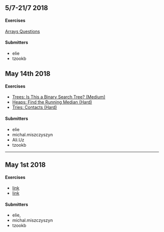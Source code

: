 ##  5/7-21/7 2018

#### Exercises
[Arrays Questions](https://www.hackerrank.com/interview/interview-preparation-kit/arrays/challenges)

#### Submitters
- elie
- tzookb

## May 14th 2018

#### Exercises

- [Trees: Is This a Binary Search Tree? (Medium)](https://www.hackerrank.com/challenges/ctci-is-binary-search-tree/problem)
- [Heaps: Find the Running Median (Hard)](https://www.hackerrank.com/challenges/ctci-find-the-running-median/problem)
- [Tries: Contacts (Hard)](https://www.hackerrank.com/challenges/ctci-contacts/problem)

#### Submitters
- elie
- michal.miszczyszyn
- Ali.Uz
- tzookb

----

## May 1st 2018

#### Exercises
- [link](https://www.hackerrank.com/challenges/candies/problem)
- [link](https://www.hackerrank.com/challenges/coin-change/problem)

#### Submitters
- elie,
- michal.miszczyszyn
- tzookb